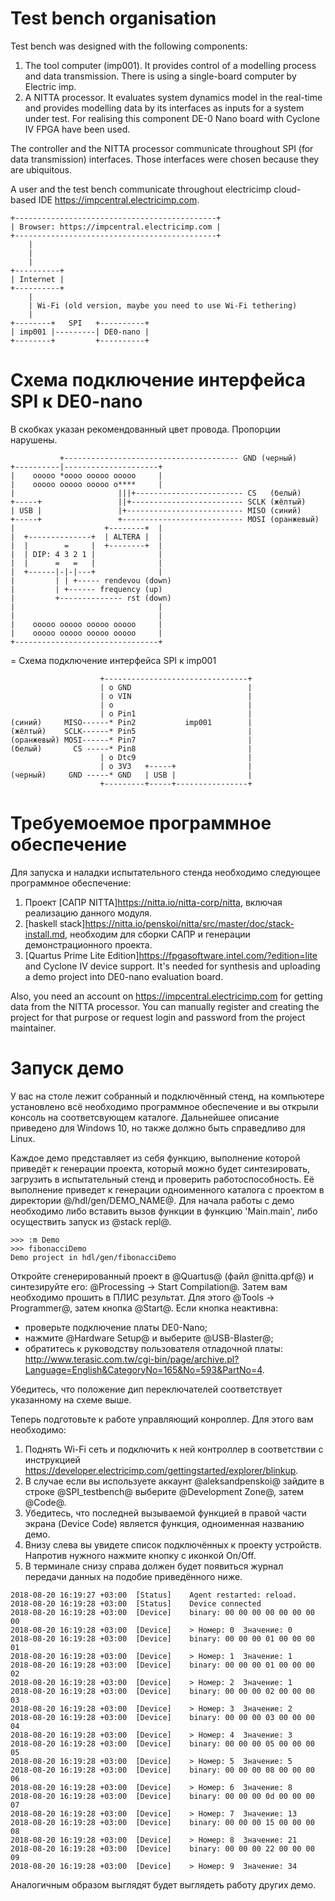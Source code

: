 # Test bench organisation
Test bench was designed with the following components:

1.  The tool computer (imp001). It provides control of a
    modelling process and data transmission. There is using a single-board computer by Electric imp.
2.  A NITTA processor. It evaluates system dynamics model in the real-time and provides modelling
    data by its interfaces as inputs for a system under test. For realising this component DE-0 Nano
    board with Cyclone IV FPGA have been used.

The controller and the NITTA processor communicate throughout SPI (for data transmission)
interfaces. Those interfaces were chosen because they are ubiquitous.

A user and the test bench communicate throughout electricimp cloud-based IDE
<https://impcentral.electricimp.com>.

```
+---------------------------------------------+
| Browser: https://impcentral.electricimp.com |
+---------------------------------------------+
    |
    |
    |
+----------+
| Internet |
+----------+
    |
    | Wi-Fi (old version, maybe you need to use Wi-Fi tethering)
    |
+--------+   SPI   +----------+
| imp001 |---------| DE0-nano |
+--------+         +----------+
```

# Схема подключение интерфейса SPI к DE0-nano

В скобках указан рекомендованный цвет провода. Пропорции нарушены.

```
           +--------------------------------------- GND (черный)
+----------|---------------------+
|    ooooo *oooo ooooo ooooo     |
|    ooooo ooooo ooooo o****     |
|                       |||+------------------------ CS   (белый)
+-----+                 ||+------------------------- SCLK (жёлтый)
| USB |                 |+-------------------------- MISO (синий)
+-----+                 +--------------------------- MOSI (оранжевый)
|                    +--------+  |
|  +--------------+  | ALTERA |  |
|  |        =     |  +--------+  |
|  | DIP: 4 3 2 1 |              |
|  |      =   =   |              |
|  +------|-|-|---+              |
|         | | +----- rendevou (down)
|         | +------ frequency (up)
|         +-------------- rst (down)
|                                |
|                                |
|    ooooo ooooo ooooo ooooo     |
|    ooooo ooooo ooooo ooooo     |
+--------------------------------+
```

= Схема подключение интерфейса SPI к imp001

```
                    +--------------------------------+
                    | o GND                          |
                    | o VIN                          |
                    | o                              |
                    | o Pin1                         |
(синий)     MISO------* Pin2           imp001        |
(жёлтый)    SCLK------* Pin5                         |
(оранжевый) MOSI------* Pin7                         |
(белый)       CS -----* Pin8                         |
                    | o Dtc9                         |
                    | o 3V3   +-----+                |
(черный)     GND -----* GND   | USB |                |
                    +---------+-----+----------------+
```

# Требуемоемое программное обеспечение

Для запуска и наладки испытательного стенда необходимо следующее программное обеспечение:

1. Проект [САПР NITTA]<https://nitta.io/nitta-corp/nitta>, включая реализацию данного модуля.
2. [haskell stack]<https://nitta.io/penskoi/nitta/src/master/doc/stack-install.md>, необходим для
   сборки САПР и генерации демонстрационного проекта.
3. [Quartus Prime Lite Edition]<https://fpgasoftware.intel.com/?edition=lite> and Cyclone IV device
   support. It's needed for synthesis and uploading a demo project into DE0-nano evaluation board.

Also, you need an account on <https://impcentral.electricimp.com> for getting data from the NITTA
processor. You can manually register and creating the project for that purpose or request login and
password from the project maintainer.

# Запуск демо

У вас на столе лежит собранный и подключённый стенд, на компьютере установлено всё необходимо
программное обеспечение и вы открыли консоль на соответсвующем каталоге. Дальнейшее описание
приведено для Windows 10, но также должно быть справедливо для Linux.

Каждое демо представляет из себя функцию, выполнение которой приведёт к генерации проекта, который
можно будет синтезировать, загрузить в испытательный стенд и проверить работоспособность. Её
выполнение приведет к генерации одноименного каталога с проектом в директории @/hdl/gen/DEMO_NAME@.
Для начала работы с демо необходимо либо вставить вызов функции в функцию 'Main.main', либо
осуществить запуск из @stack repl@.

```
>>> :m Demo
>>> fibonacciDemo
Demo project in hdl/gen/fibonacciDemo
```

Откройте сгенерированный проект в @Quartus@ (файл @nitta.qpf@) и синтезируйте его: @Processing ->
Start Compilation@. Затем вам необходимо прошить в ПЛИС результат. Для этого @Tools -> Programmer@,
затем кнопка @Start@. Если кнопка неактивна:

- проверьте подключение платы DE0-Nano;
- нажмите @Hardware Setup@ и выберите @USB-Blaster@;
- обратитесь к руководству пользователя отладочной платы:
  <http://www.terasic.com.tw/cgi-bin/page/archive.pl?Language=English&CategoryNo=165&No=593&PartNo=4>.

Убедитесь, что положение дип переключателей соответствует указанному на схеме выше.

Теперь подготовьте к работе управляющий конроллер. Для этого вам необходимо:

1. Поднять Wi-Fi сеть и подключить к ней контроллер в соответствии с инструкцией
   <https://developer.electricimp.com/gettingstarted/explorer/blinkup>.
2. В случае если вы используете аккаунт @aleksandpenskoi@ зайдите в строке @SPI_testbench@ выберите
   @Development Zone@, затем @Code@.
3. Убедитесь, что последней вызываемой функцией в правой части экрана (Device Code) является
   функция, одноименная названию демо.
4. Внизу слева вы увидете список подключённых к проекту устройств. Напротив нужного нажмите кнопку с
   иконкой On/Off.
5. В терминале снизу справа должен будет появиться журнал передачи данных на подобие приведённого
   ниже.

```
2018-08-20 16:19:27 +03:00 	[Status] 	Agent restarted: reload.
2018-08-20 16:19:28 +03:00 	[Status] 	Device connected
2018-08-20 16:19:28 +03:00 	[Device] 	binary: 00 00 00 00 00 00 00 00
2018-08-20 16:19:28 +03:00 	[Device] 	> Номер: 0	Значение: 0
2018-08-20 16:19:28 +03:00 	[Device] 	binary: 00 00 00 01 00 00 00 01
2018-08-20 16:19:28 +03:00 	[Device] 	> Номер: 1	Значение: 1
2018-08-20 16:19:28 +03:00 	[Device] 	binary: 00 00 00 01 00 00 00 02
2018-08-20 16:19:28 +03:00 	[Device] 	> Номер: 2	Значение: 1
2018-08-20 16:19:28 +03:00 	[Device] 	binary: 00 00 00 02 00 00 00 03
2018-08-20 16:19:28 +03:00 	[Device] 	> Номер: 3	Значение: 2
2018-08-20 16:19:28 +03:00 	[Device] 	binary: 00 00 00 03 00 00 00 04
2018-08-20 16:19:28 +03:00 	[Device] 	> Номер: 4	Значение: 3
2018-08-20 16:19:28 +03:00 	[Device] 	binary: 00 00 00 05 00 00 00 05
2018-08-20 16:19:28 +03:00 	[Device] 	> Номер: 5	Значение: 5
2018-08-20 16:19:28 +03:00 	[Device] 	binary: 00 00 00 08 00 00 00 06
2018-08-20 16:19:28 +03:00 	[Device] 	> Номер: 6	Значение: 8
2018-08-20 16:19:28 +03:00 	[Device] 	binary: 00 00 00 0d 00 00 00 07
2018-08-20 16:19:28 +03:00 	[Device] 	> Номер: 7	Значение: 13
2018-08-20 16:19:28 +03:00 	[Device] 	binary: 00 00 00 15 00 00 00 08
2018-08-20 16:19:28 +03:00 	[Device] 	> Номер: 8	Значение: 21
2018-08-20 16:19:28 +03:00 	[Device] 	binary: 00 00 00 22 00 00 00 09
2018-08-20 16:19:28 +03:00 	[Device] 	> Номер: 9	Значение: 34
```

Аналогичным образом выглядят будет выглядеть работу других демо.